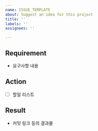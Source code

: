 ```yaml
---
name: ISSUE_TEMPLATE
about: Suggest an idea for this project
title: ''
labels: ''
assignees: ''

---
```


## Requirement
- 요구사항 내용

## Action
- [ ] 할일 리스트

## Result
- 커밋 링크 등의 결과물
